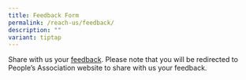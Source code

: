 ```yaml
---
title: Feedback Form
permalink: /reach-us/feedback/
description: ""
variant: tiptap
---
```

<p>Share with us your <a href="https://www.pa.gov.sg/feedback/" rel="noopener nofollow" target="_blank">feedback</a>.
Please note that you will be redirected to People’s Association website
to share with us your feedback.</p>
